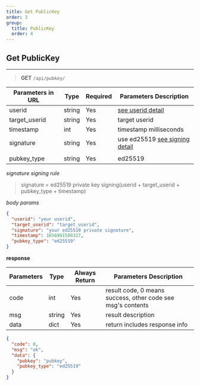 ```yaml
---
title: Get PublicKey
order: 3
group:
  title: PublicKey
  order: 4
---
```


## Get PublicKey

---

> **GET** `/api/pubkey/`

| Parameters in URL | Type   | Required | Parameters Description                                                |
| ----------------- | ------ | -------- | --------------------------------------------------------------------- |
| userid            | string | Yes      | [see userid detail](/docs/Web3MQ-API/pubkey/Save_pubkey#generate-your-userid) |
| target_userid     | string | Yes      | target userid                                                         |
| timestamp         | int    | Yes      | timestamp milliseconds                                                |
| signature         | string | Yes      | use ed25519 [see signing detail](/docs/Web3MQ-API/signature)                  |
|                   |
| pubkey_type       | string | Yes      | ed25519                                                               |

_signature signing rule_

> signature = ed25519 private key signing(userid + target_userid + pubkey_type + timestamp)

_body params_

```json
{
  "userid": "your userid",
  "target_userid": "target_userid",
  "signature": "your ed25519 private signature",
  "timestamp": 1656991509327,
  "pubkey_type": "ed25519"
}
```

**response**

| Parameters | Type   | Always Return | Parameters Description                                      |
| ---------- | ------ | ------------- | ----------------------------------------------------------- |
| code       | int    | Yes           | result code, 0 means success, other code see msg's contents |
| msg        | string | Yes           | result description                                          |
| data       | dict   | Yes           | return includes response info                               |

```json
{
  "code": 0,
  "msg": "ok",
  "data": {
    "pubkey": "pubkey",
    "pubkey_type": "ed25519"
  }
}
```
